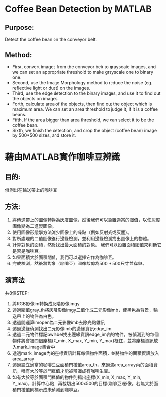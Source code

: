 # Coffee Bean Detection by MATLAB
## Purpose: 

Detect the coffee bean on the conveyor belt.

## Method: 

* First, convert images from the conveyor belt to grayscale images, and we can set an appropriate threshold to make grayscale one to binary one.
* Second, use the Image Morphology method to reduce the noise (eg. reflective light or dust) on the images. 
* Third, use the edge detection to the binary images, and use it to find out the objects on images. 
* Forth, calculate area of the objects, then find out the object which is maximum area. We can set an area threshold to judge it, if it is a coffee beans.
* Fifth, If the area bigger than area threshold, we can select it to be the coffee bean.
* Sixth, we finish the detection, and crop the object (coffee bean) image by 500*500 sizes, and store it.


# 藉由MATLAB實作咖啡豆辨識

## 目的: 

偵測出在輸送帶上的咖啡豆

## 方法:
1. 將傳送帶上的圖像轉換為灰度圖像，然後我們可以設置適當的閾值，以使灰度圖像變為二進製圖像。
2. 使用圖像形態學方法減少圖像上的噪點（例如反射光或灰塵）。
3. 對所處理的二值圖像進行邊緣檢測，並利用邊緣檢測找出圖像上的物體。 
4. 計算對象的面積，然後找出最大面積的對象。 我們可以設置面積閾值來判斷它是否是咖啡豆。
5. 如果面積大於面積閾值，我們可以選擇它作為咖啡豆。
6. 完成檢測，然後將對象（咖啡豆）圖像裁剪為500 * 500尺寸並存儲。

## 演算法
共8個STEP:
1. 將RGB影像im轉換成灰階影像imgy
2. 透過閥值gray_th將灰階影像imgy二值化成二元影像imb，使黑色為背景，輸送帶上的物件為白色。
3. 透過開運算imopen為二元影像imb去除光點雜訊
4. 透過邊緣偵測找出二元影像imb的邊緣資訊edge_im
5. 透過二元物件標記bwlabel找出邊緣資訊edge_im內的物件，被偵測到的每個物件將會被四個座標(X_min, X_max, Y_min, Y_max)框住，並將座標資訊放入mark_image集合中
6. 透過mark_image內的座標資訊計算每個物件面積，並將物件的面積資訊放入area_array
7. 透過設立適當的咖啡生豆面積門檻值area_th，來過濾area_array內的面積資訊，唯有大於等於門檻值才能被辨識成有咖啡生豆。
8. 如有大於等於面積門檻值的物件則抓出座標(X_min, X_max, Y_min, Y_max)，計算中心點，再裁切出500x500的目標(咖啡豆)影像。若無大於面積門檻值則標示成未偵測到咖啡豆。

